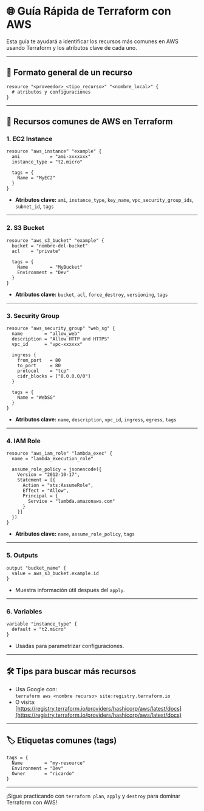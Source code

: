 
# 🌐 Guía Rápida de Terraform con AWS

Esta guía te ayudará a identificar los recursos más comunes en AWS usando Terraform y los atributos clave de cada uno.

---

## 🧱 Formato general de un recurso

```hcl
resource "<proveedor>_<tipo_recurso>" "<nombre_local>" {
  # atributos y configuraciones
}
```

---

## 📘 Recursos comunes de AWS en Terraform

### 1. EC2 Instance
```hcl
resource "aws_instance" "example" {
  ami           = "ami-xxxxxxx"
  instance_type = "t2.micro"

  tags = {
    Name = "MyEC2"
  }
}
```
- **Atributos clave:** `ami`, `instance_type`, `key_name`, `vpc_security_group_ids`, `subnet_id`, `tags`

---

### 2. S3 Bucket
```hcl
resource "aws_s3_bucket" "example" {
  bucket = "nombre-del-bucket"
  acl    = "private"

  tags = {
    Name        = "MyBucket"
    Environment = "Dev"
  }
}
```
- **Atributos clave:** `bucket`, `acl`, `force_destroy`, `versioning`, `tags`

---

### 3. Security Group
```hcl
resource "aws_security_group" "web_sg" {
  name        = "allow_web"
  description = "Allow HTTP and HTTPS"
  vpc_id      = "vpc-xxxxxx"

  ingress {
    from_port   = 80
    to_port     = 80
    protocol    = "tcp"
    cidr_blocks = ["0.0.0.0/0"]
  }

  tags = {
    Name = "WebSG"
  }
}
```
- **Atributos clave:** `name`, `description`, `vpc_id`, `ingress`, `egress`, `tags`

---

### 4. IAM Role
```hcl
resource "aws_iam_role" "lambda_exec" {
  name = "lambda_execution_role"

  assume_role_policy = jsonencode({
    Version = "2012-10-17",
    Statement = [{
      Action = "sts:AssumeRole",
      Effect = "Allow",
      Principal = {
        Service = "lambda.amazonaws.com"
      }
    }]
  })
}
```
- **Atributos clave:** `name`, `assume_role_policy`, `tags`

---

### 5. Outputs
```hcl
output "bucket_name" {
  value = aws_s3_bucket.example.id
}
```
- Muestra información útil después del `apply`.

---

### 6. Variables
```hcl
variable "instance_type" {
  default = "t2.micro"
}
```
- Usadas para parametrizar configuraciones.

---

## 🛠️ Tips para buscar más recursos

- Usa Google con:  
  `terraform aws <nombre recurso> site:registry.terraform.io`
- O visita:  
  [https://registry.terraform.io/providers/hashicorp/aws/latest/docs](https://registry.terraform.io/providers/hashicorp/aws/latest/docs)

---

## 🏷️ Etiquetas comunes (tags)

```hcl
tags = {
  Name        = "my-resource"
  Environment = "Dev"
  Owner       = "ricardo"
}
```

---

¡Sigue practicando con `terraform plan`, `apply` y `destroy` para dominar Terraform con AWS!
